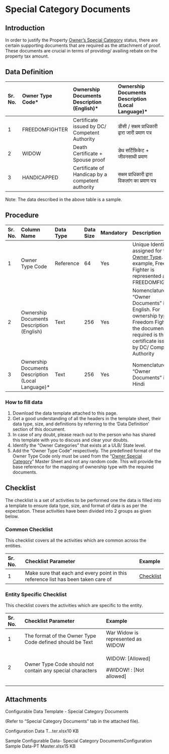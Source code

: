 # Special Category Documents

## Introduction <a id="Introduction"></a>

In order to justify the Property [Owner’s Special Category](https://digit-discuss.atlassian.net/wiki/spaces/DO/pages/419856465/Owner+s+Special+Category) status, there are certain supporting documents that are required as the attachment of proof. These documents are crucial in terms of providing/ availing rebate on the property tax amount.

## Data Definition <a id="Data-Definition"></a>

| Sr. No. | Owner Type Code\* | Ownership Documents Description \(English\)\* | Ownership Documents Description \(Local Language\)\* |
| :--- | :--- | :--- | :--- |
|  1 | FREEDOMFIGHTER | Certificate issued by DC/ Competent Authority | डीसी / सक्षम प्राधिकारी द्वारा जारी प्रमाण पत्र |
|  2 | WIDOW | Death Certificate + Spouse proof | डेथ सर्टिफ़िकेट + जीवनसाथी प्रमाण |
|  3 | HANDICAPPED | Certificate of Handicap by a competent authority | सक्षम प्राधिकारी द्वारा विकलांग का प्रमाण पत्र |

Note: The data described in the above table is a sample.

## Procedure <a id="Procedure"></a>

| Sr. No. | Column Name | Data Type | Data Size | Mandatory | Description |
| :--- | :--- | :--- | :--- | :--- | :--- |
| 1 | Owner Type Code | Reference |  64 | Yes | Unique Identifier assigned for the [Owner Type](https://digit-discuss.atlassian.net/wiki/spaces/DO/pages/419856465/Owner+s+Special+Category). For example, Freedom Fighter is represented as FREEDOMFIGHTER |
| 2 | Ownership Documents Description \(English\) | Text | 256 | Yes | Nomenclature of “Owner Documents” in English. For ownership type Freedom Fighter, the document required is the certificate issued by DC/ Competent Authority |
| 3 | Ownership Documents Description \(Local Language\)\* | Text | 256  | Yes | Nomenclature of “Owner Documents” in Hindi |

### How to fill data <a id="How-to-fill-data"></a>

1. Download the data template attached to this page.
2. Get a good understanding of all the headers in the template sheet, their data type, size, and definitions by referring to the ‘Data Definition’ section of this document.
3. In case of any doubt, please reach out to the person who has shared this template with you to discuss and clear your doubts.
4. Identify the “Owner Categories” that exists at a ULB/ State level.
5. Add the “Owner Type Code” respectively. The predefined format of the Owner Type Code only must be used from the “[Owner Special Category](https://digit-discuss.atlassian.net/wiki/spaces/DO/pages/419856465/Owner+s+Special+Category)” Master Sheet and not any random code. This will provide the base reference for the mapping of ownership type with the required documents.

## Checklist <a id="Checklist"></a>

The checklist is a set of activities to be performed one the data is filled into a template to ensure data type, size, and format of data is as per the expectation. These activities have been divided into 2 groups as given below.

### Common Checklist <a id="Common-Checklist"></a>

This checklist covers all the activities which are common across the entities.

| Sr. No. | Checklist Parameter | Example |
| :--- | :--- | :--- |
| 1 | Make sure that each and every point in this reference list has been taken care of | [Checklist](https://digit-discuss.atlassian.net/wiki/spaces/DO/pages/502203140/Checklist) |

### Entity Specific Checklist <a id="Entity-Specific-Checklist"></a>

This checklist covers the activities which are specific to the entity.

<table>
  <thead>
    <tr>
      <th style="text-align:left">Sr. No.</th>
      <th style="text-align:left">Checklist Parameter</th>
      <th style="text-align:left">Example</th>
    </tr>
  </thead>
  <tbody>
    <tr>
      <td style="text-align:left">1</td>
      <td style="text-align:left">The format of the Owner Type Code defined should be Text</td>
      <td style="text-align:left">War Widow is represented as WIDOW</td>
    </tr>
    <tr>
      <td style="text-align:left">2</td>
      <td style="text-align:left">Owner Type Code should not contain any special characters</td>
      <td style="text-align:left">
        <p>WIDOW: [Allowed]</p>
        <p>#WIDOW! : [Not allowed]</p>
      </td>
    </tr>
  </tbody>
</table>

## Attachments <a id="Attachments"></a>

Configurable Data Template - Special Category Documents

\(Refer to “Special Category Documents” tab in the attached file\).

 Configuration Data T...ter.xlsx10 KB

Sample Configurable Data- Special Category DocumentsConfiguration Sample Data-PT Master.xlsx15 KB

